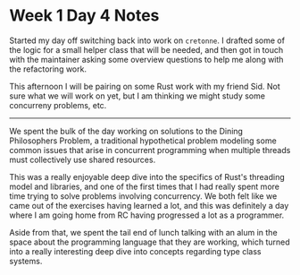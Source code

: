# Week 1 Day 4 Notes

Started my day off switching back into work on `cretonne`. I drafted some of
the logic for a small helper class that will be needed, and then got in touch
with the maintainer asking some overview questions to help me along with
the refactoring work.

This afternoon I will be pairing on some Rust work with my friend Sid. Not
sure what we will work on yet, but I am thinking we might study some
concurreny problems, etc.

---

We spent the bulk of the day working on solutions to the Dining Philosophers
Problem, a traditional hypothetical problem modeling some common issues that
arise in concurrent programming when multiple threads must collectively use
shared resources.

This was a really enjoyable deep dive into the specifics of Rust's threading
model and libraries, and one of the first times that I had really spent more
time trying to solve problems involving concurrency. We both felt like we
came out of the exercises having learned a lot, and this was definitely a
day where I am going home from RC having progressed a lot as a programmer.

Aside from that, we spent the tail end of lunch talking with an alum in the
space about the programming language that they are working, which turned into
a really interesting deep dive into concepts regarding type class systems.


